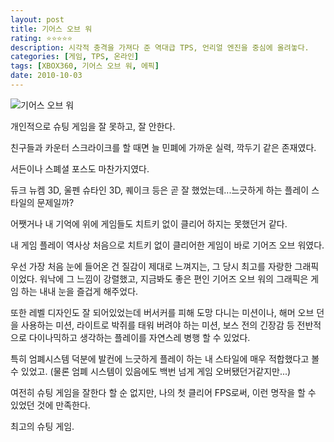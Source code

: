 ```yaml
---
layout: post
title: 기어스 오브 워
rating: ⭐️⭐️⭐️⭐️⭐️
description: 시각적 충격을 가져다 준 역대급 TPS, 언리얼 엔진을 중심에 올려놓다.
categories: [게임, TPS, 온라인]
tags: [XBOX360, 기어스 오브 워, 에픽]
date: 2010-10-03
---
```


![기어스 오브 워](../../review/img/2010/gears_of_war.jpg)

개인적으로 슈팅 게임을 잘 못하고, 잘 안한다.

친구들과 카운터 스크라이크를 할 때면 늘 민폐에 가까운 실력, 깍두기 같은 존재였다.

서든이나 스폐셜 포스도 마찬가지였다.

듀크 뉴켐 3D, 울펜 슈타인 3D, 퀘이크 등은 곧 잘 했었는데...느긋하게 하는 플레이 스타일의 문제일까?

어쨋거나 내 기억에 위에 게임들도 치트키 없이 클리어 하지는 못했던거 같다. 

내 게임 플레이 역사상 처음으로 치트키 없이 클리어한 게임이 바로 기어즈 오브 워였다.

우선 가장 처음 눈에 들어온 건 질감이 제대로 느껴지는, 그 당시 최고를 자랑한 그래픽이었다. 워낙에 그 느낌이 강렬했고, 지금봐도 좋은 편인 기어즈 오브 워의 그래픽은 게임 하는 내내 눈을 즐겁게 해주었다.

또한 레벨 디자인도 잘 되어있었는데 버서커를 피해 도망 다니는 미션이나, 해머 오브 던을 사용하는 미션, 라이트로 박쥐를 태워 버려야 하는 미션, 보스 전의 긴장감 등 전반적으로 다이나믹하고 생각하는 플레이를 자연스레 병행 할 수 있었다.

특히 엄폐시스템 덕분에 발컨에 느긋하게 플레이 하는 내 스타일에 매우 적합했다고 볼 수 있었고. (물론 엄폐 시스템이 있음에도 백번 넘게 게임 오버됐던거같지만...)

여전히 슈팅 게임을 잘한다 할 순 없지만, 나의 첫 클리어 FPS로써, 이런 명작을 할 수 있었던 것에 만족한다.

최고의 슈팅 게임.